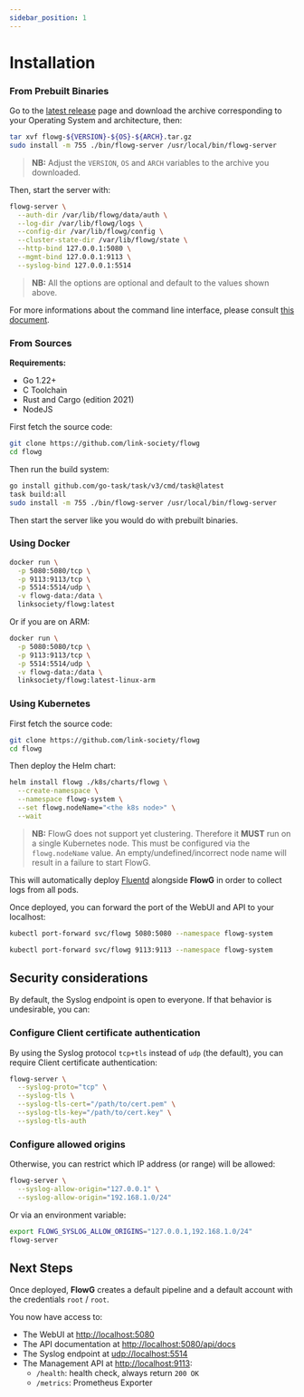 ```yaml
---
sidebar_position: 1
---
```


# Installation

### From Prebuilt Binaries

Go to the [latest release](https://github.com/link-society/flowg/releases/latest)
page and download the archive corresponding to your Operating System and
architecture, then:

```bash
tar xvf flowg-${VERSION}-${OS}-${ARCH}.tar.gz
sudo install -m 755 ./bin/flowg-server /usr/local/bin/flowg-server
```

> **NB:** Adjust the `VERSION`, `OS` and `ARCH` variables to the archive you
> downloaded.

Then, start the server with:

```bash
flowg-server \
  --auth-dir /var/lib/flowg/data/auth \
  --log-dir /var/lib/flowg/logs \
  --config-dir /var/lib/flowg/config \
  --cluster-state-dir /var/lib/flowg/state \
  --http-bind 127.0.0.1:5080 \
  --mgmt-bind 127.0.0.1:9113 \
  --syslog-bind 127.0.0.1:5514
```

> **NB:** All the options are optional and default to the values shown above.

For more informations about the command line interface, please consult
[this document](/docs/cli/flowg-server).

### From Sources

**Requirements:**

 - Go 1.22+
 - C Toolchain
 - Rust and Cargo (edition 2021)
 - NodeJS

First fetch the source code:

```bash
git clone https://github.com/link-society/flowg
cd flowg
```

Then run the build system:

```bash
go install github.com/go-task/task/v3/cmd/task@latest
task build:all
sudo install -m 755 ./bin/flowg-server /usr/local/bin/flowg-server
```

Then start the server like you would do with prebuilt binaries.

### Using Docker

```bash
docker run \
  -p 5080:5080/tcp \
  -p 9113:9113/tcp \
  -p 5514:5514/udp \
  -v flowg-data:/data \
  linksociety/flowg:latest
```

Or if you are on ARM:

```bash
docker run \
  -p 5080:5080/tcp \
  -p 9113:9113/tcp \
  -p 5514:5514/udp \
  -v flowg-data:/data \
  linksociety/flowg:latest-linux-arm
```

### Using Kubernetes

First fetch the source code:

```bash
git clone https://github.com/link-society/flowg
cd flowg
```

Then deploy the Helm chart:

```bash
helm install flowg ./k8s/charts/flowg \
  --create-namespace \
  --namespace flowg-system \
  --set flowg.nodeName="<the k8s node>" \
  --wait
```

> **NB:** FlowG does not support yet clustering. Therefore it **MUST** run on a
> single Kubernetes node. This must be configured via the `flowg.nodeName`
> value. An empty/undefined/incorrect node name will result in a failure to
> start FlowG.

This will automatically deploy [Fluentd](https://www.fluentd.org) alongside
**FlowG** in order to collect logs from all pods.

Once deployed, you can forward the port of the WebUI and API to your localhost:

```bash
kubectl port-forward svc/flowg 5080:5080 --namespace flowg-system
```

```bash
kubectl port-forward svc/flowg 9113:9113 --namespace flowg-system
```

## Security considerations

By default, the Syslog endpoint is open to everyone. If that behavior is
undesirable, you can:

### Configure Client certificate authentication

By using the Syslog protocol `tcp+tls` instead of `udp` (the default), you can
require Client certificate authentication:

```bash
flowg-server \
  --syslog-proto="tcp" \
  --syslog-tls \
  --syslog-tls-cert="/path/to/cert.pem" \
  --syslog-tls-key="/path/to/cert.key" \
  --syslog-tls-auth
```

### Configure allowed origins

Otherwise, you can restrict which IP address (or range) will be allowed:

```bash
flowg-server \
  --syslog-allow-origin="127.0.0.1" \
  --syslog-allow-origin="192.168.1.0/24"
```

Or via an environment variable:

```bash
export FLOWG_SYSLOG_ALLOW_ORIGINS="127.0.0.1,192.168.1.0/24"
flowg-server
```

## Next Steps

Once deployed, **FlowG** creates a default pipeline and a default account with
the credentials `root` / `root`.

You now have access to:

 - The WebUI at [http://localhost:5080](http://localhost:5080)
 - The API documentation at [http://localhost:5080/api/docs](https://localhost:5080/api/docs)
 - The Syslog endpoint at [udp://localhost:5514](udp://localhost:5514)
 - The Management API at [http://localhost:9113](http://localhost:9113):
    - `/health`: health check, always return `200 OK`
    - `/metrics`: Prometheus Exporter
